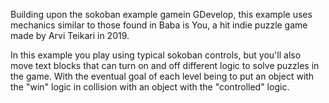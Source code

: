 Building upon the sokoban example gamein GDevelop, this example uses mechanics similar to those found in Baba is You, a hit indie puzzle game made by Arvi Teikari in 2019.

In this example you play using typical sokoban controls, but you'll also move text blocks that can turn on and off different logic to solve puzzles in the game. With the eventual goal of each level being to put an object with the "win" logic in collision with an object with the "controlled" logic.